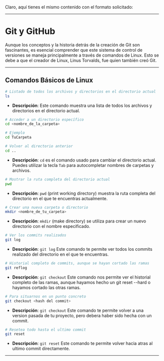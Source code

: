 Claro, aquí tienes el mismo contenido con el formato solicitado:

---

# Git y GitHub

Aunque los conceptos y la historia detrás de la creación de Git son fascinantes, es esencial comprender que este sistema de control de versiones se maneja principalmente a través de comandos de Linux. Esto se debe a que el creador de Linux, Linus Torvalds, fue quien también creó Git.

---

## Comandos Básicos de Linux

```bash
# Listado de todos los archivos y directorios en el directorio actual
ls
```
- **Descripción**: Este comando muestra una lista de todos los archivos y directorios en el directorio actual.

```bash
# Acceder a un directorio específico
cd <nombre_de_la_carpeta>

# Ejemplo
cd TuCarpeta

# Volver al directorio anterior
cd ..
```
- **Descripción**: `cd` es el comando usado para cambiar el directorio actual. Puedes utilizar la tecla `Tab` para autocompletar nombres de carpetas y archivos.

```bash
# Mostrar la ruta completa del directorio actual
pwd
```
- **Descripción**: `pwd` (print working directory) muestra la ruta completa del directorio en el que te encuentras actualmente.

```bash
# Crear una nueva carpeta o directorio
mkdir <nombre_de_tu_carpeta>
```
- **Descripción**: `mkdir` (make directory) se utiliza para crear un nuevo directorio con el nombre especificado.

```bash
# Ver los commits realizados
git log
```
- **Descripción**: `git log` Este comando te permite ver todos los commits realizado del directorio en el que te encuentras.

```bash
# Historial completo de commits, aunque se hayan cortado las ramas
git reflog
```
- **Descripción**: `git checkout` Este comando nos permite ver el historial completo de las ramas, aunque hayamos hecho  un git reset --hard o hayamos cortado las otras ramas.

```bash
# Para situarnos en un punto concreto
git checkout <hash del commit>
```
- **Descripción**: `git checkout` Este comando te permite volver a una version pasada de tu proyecto, pero debera haber sido hecha con un commit.

```bash
# Resetea todo hasta el ultimo commit
git reset
```
- **Descripción**: `git reset` Este comando te permite volver hacia atras al ultimo commit directamente.
---
